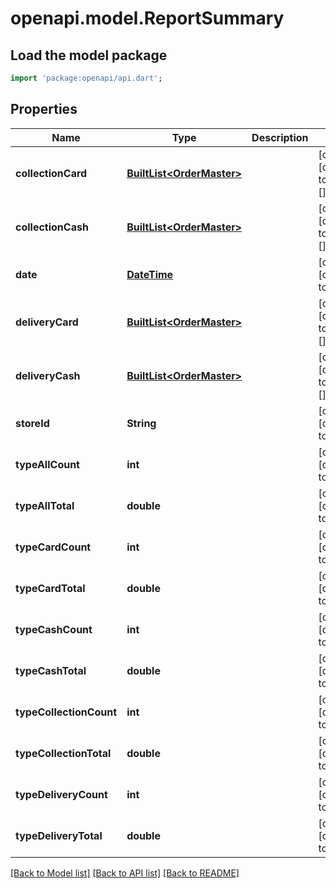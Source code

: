 # openapi.model.ReportSummary

## Load the model package
```dart
import 'package:openapi/api.dart';
```

## Properties
Name | Type | Description | Notes
------------ | ------------- | ------------- | -------------
**collectionCard** | [**BuiltList&lt;OrderMaster&gt;**](OrderMaster.md) |  | [optional] [default to const []]
**collectionCash** | [**BuiltList&lt;OrderMaster&gt;**](OrderMaster.md) |  | [optional] [default to const []]
**date** | [**DateTime**](DateTime.md) |  | [optional] [default to null]
**deliveryCard** | [**BuiltList&lt;OrderMaster&gt;**](OrderMaster.md) |  | [optional] [default to const []]
**deliveryCash** | [**BuiltList&lt;OrderMaster&gt;**](OrderMaster.md) |  | [optional] [default to const []]
**storeId** | **String** |  | [optional] [default to null]
**typeAllCount** | **int** |  | [optional] [default to null]
**typeAllTotal** | **double** |  | [optional] [default to null]
**typeCardCount** | **int** |  | [optional] [default to null]
**typeCardTotal** | **double** |  | [optional] [default to null]
**typeCashCount** | **int** |  | [optional] [default to null]
**typeCashTotal** | **double** |  | [optional] [default to null]
**typeCollectionCount** | **int** |  | [optional] [default to null]
**typeCollectionTotal** | **double** |  | [optional] [default to null]
**typeDeliveryCount** | **int** |  | [optional] [default to null]
**typeDeliveryTotal** | **double** |  | [optional] [default to null]

[[Back to Model list]](../README.md#documentation-for-models) [[Back to API list]](../README.md#documentation-for-api-endpoints) [[Back to README]](../README.md)


